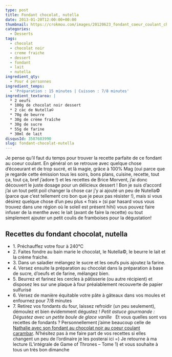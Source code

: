 ```yaml
---
type: post
title: Fondant chocolat, nutella
date: 2013-01-20T12:00:00+00:00
thumbnail: https://crokmou.com/images/20120623_fondant_coeur_coulant_chocolat_noir_nutella_0033.jpg
categories:
  - Desserts
tags:
  - chocolat
  - chocolat noir
  - creme fraiche
  - dessert
  - fondant
  - lait
  - nutella
ingredient_qty:
  - Pour 4 personnes
ingredient_temps:
  - 'Préparation : 15 minutes | Cuisson : 7/8 minutes'
ingredient_textarea: |
  * 2 oeufs
  * 100g de chocolat noir dessert
  * 2 càc de Nutella©
  * 70g de beurre
  * 30g de crème fraîche
  * 30g de sucre
  * 55g de farine
  * 30ml de lait
disqusId: 3587683990
slug: fondant-chocolat-nutella
---
```


Je pense qu’il faut du temps pour trouver la recette parfaite de ce fondant au coeur coulant. En général on se retrouve avec quelque chose d’écoeurant et de trop sucré, et là magie, grâce à 100% Mag (oui parce que je regarde cette émission tous les soirs, bons plans, cuisine, recette, tout ça, tout ça, bref j’adore !) et les recettes de Brice Morvent, j’ai donc découvert le juste dosage pour un délicieux dessert ! Bon je suis d’accord j’ai un tout petit poil changer la chose car j’y ai ajouté un peu de Nutella© (parce que c’est tellement cro bon que je peux pas résister !), mais si vous désirez quelque chose d’un peu plus « frais » (si par hasard vous vous trouvez dans une région où le soleil est présent hihi) vous pouvez faire infuser de la menthe avec le lait (avant de faire la recette) ou tout simplement ajouter un petit coulis de framboises pour la dégustation!

## **Recettes du fondant chocolat, nutella**

* 1\. Préchauffez votre four à 240°C
* 2\. Faites fondre au bain marie le chocolat, le Nutella©, le beurre le lait et la crème fraiche.
* 3\. Dans un saladier mélangez le sucre et les oeufs puis ajoutez la farine.
* 4\. Versez ensuite la préparation au chocolat dans la préparation à base de sucre, d’oeufs et de farine, mélangez bien.
* 5\. Beurrez et farinez les cercles à pâtisserie (ou autre récipient) et disposez les sur une plaque à four préalablement recouverte de papier sulfurisé
* 6\. Versez de manière équitable votre pâte à gâteaux dans vos moules et enfournez pour 7/8 minutes
* 7\. Retirez vos fondants du four, laissez refroidir (un peu seulement), démoulez et bien évidemment dégustez ! _Petit astuce gourmande : Dégustez avec un petite boule de glace vanille_   Et vous quelles sont vos recettes de fondants ? Personnellement j’aime beaucoup celle de [Nathalie avec son fondant au chocolat noir au coeur coulant carambar](http://www.lacuisinedenathalie.com/article-fondant-au-chocolat-noir-coeur-carambars-recette-facile-102399906.html). N’hésitez pas à me faire part de vos recettes si elles changent un peu de l’ordinaire je les posterai ici =) Je retourne à ma lecture (L’intégrale de Game of Thrones – Tome 1) et vous souhaite à tous un très bon dimanche